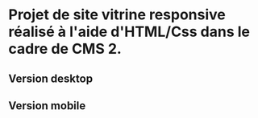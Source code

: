 # Projet de site vitrine responsive réalisé à l'aide d'HTML/Css dans le cadre de CMS 2.

## Version desktop



## Version mobile
